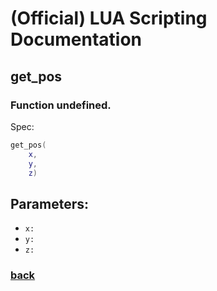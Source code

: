 
# (Official) LUA Scripting Documentation

## get_pos

### Function undefined.

Spec:
```lua
get_pos(
	x,
	y,
	z)
```
## Parameters:
- `x:` 
- `y:` 
- `z:` 
### [back](../other)
